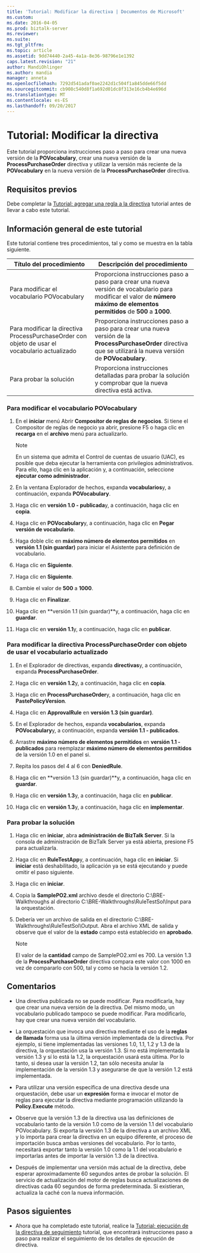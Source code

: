 ```yaml
---
title: 'Tutorial: Modificar la directiva | Documentos de Microsoft'
ms.custom: 
ms.date: 2016-04-05
ms.prod: biztalk-server
ms.reviewer: 
ms.suite: 
ms.tgt_pltfrm: 
ms.topic: article
ms.assetid: 9dd74440-2a45-4a1a-8e36-98796e1e1392
caps.latest.revision: "21"
author: MandiOhlinger
ms.author: mandia
manager: anneta
ms.openlocfilehash: 7292d541adaf0ae2242d1c504f1a845dde66f5dd
ms.sourcegitcommit: cb908c540d8f1a692d01dc8f313e16cb4b4e696d
ms.translationtype: MT
ms.contentlocale: es-ES
ms.lasthandoff: 09/20/2017
---
```

# <a name="walkthrough-modifying-the-policy"></a>Tutorial: Modificar la directiva
Este tutorial proporciona instrucciones paso a paso para crear una nueva versión de la **POVocabulary**, crear una nueva versión de la **ProcessPurchaseOrder** directiva y utilizar la versión más reciente de la **POVocabulary** en la nueva versión de la **ProcessPurchaseOrder** directiva.  
  
## <a name="prerequisites"></a>Requisitos previos  
 Debe completar la [Tutorial: agregar una regla a la directiva](../core/walkthrough-adding-a-rule-to-the-policy.md) tutorial antes de llevar a cabo este tutorial.  
  
## <a name="overview-of-this-walkthrough"></a>Información general de este tutorial  
 Este tutorial contiene tres procedimientos, tal y como se muestra en la tabla siguiente.  
  
|Título del procedimiento|Descripción del procedimiento|  
|---------------------|---------------------------|  
|Para modificar el vocabulario POVocabulary|Proporciona instrucciones paso a paso para crear una nueva versión de vocabulario para modificar el valor de **número máximo de elementos permitidos** de **500** a **1000**.|  
|Para modificar la directiva ProcessPurchaseOrder con objeto de usar el vocabulario actualizado|Proporciona instrucciones paso a paso para crear una nueva versión de la **ProcessPurchaseOrder** directiva que se utilizará la nueva versión de **POVocabulary**.|  
|Para probar la solución|Proporciona instrucciones detalladas para probar la solución y comprobar que la nueva directiva está activa.|  
  
### <a name="to-modify-the-povocabulary-vocabulary"></a>Para modificar el vocabulario POVocabulary  
  
1.  En el **iniciar** menú Abrir **Compositor de reglas de negocios**. Si tiene el Compositor de reglas de negocio ya abrir, presione F5 o haga clic en **recarga** en el **archivo** menú para actualizarlo.  
  
    > [!NOTE]
    >  En un sistema que admita el Control de cuentas de usuario (UAC), es posible que deba ejecutar la herramienta con privilegios administrativos. Para ello, haga clic en la aplicación y, a continuación, seleccione **ejecutar como administrador**.  
  
2.  En la ventana Explorador de hechos, expanda **vocabularios**y, a continuación, expanda **POVocabulary**.  
  
3.  Haga clic en **versión 1.0 - publicada**y, a continuación, haga clic en **copia**.  
  
4.  Haga clic en **POVocabulary**y, a continuación, haga clic en **Pegar versión de vocabulario**.  
  
5.  Haga doble clic en **máximo número de elementos permitidos** en **versión 1.1 (sin guardar)** para iniciar el Asistente para definición de vocabulario.  
  
6.  Haga clic en **Siguiente**.  
  
7.  Haga clic en **Siguiente**.  
  
8.  Cambie el valor de **500** a **1000**.  
  
9. Haga clic en **Finalizar**.  
  
10. Haga clic en **versión 1.1 (sin guardar)**y, a continuación, haga clic en **guardar**.  
  
11. Haga clic en **versión 1.1**y, a continuación, haga clic en **publicar**.  
  
### <a name="to-modify-the-processpurchaseorder-policy-to-use-the-updated-vocabulary"></a>Para modificar la directiva ProcessPurchaseOrder con objeto de usar el vocabulario actualizado  
  
1.  En el Explorador de directivas, expanda **directivas**y, a continuación, expanda **ProcessPurchaseOrder**.  
  
2.  Haga clic en **versión 1.2**y, a continuación, haga clic en **copia**.  
  
3.  Haga clic en **ProcessPurchaseOrder**y, a continuación, haga clic en **PastePolicyVersion**.  
  
4.  Haga clic en **ApprovalRule** en **versión 1.3 (sin guardar)**.  
  
5.  En el Explorador de hechos, expanda **vocabularios**, expanda **POVocabulary**y, a continuación, expanda **versión 1.1 - publicados**.  
  
6.  Arrastre **máximo número de elementos permitidos** en **versión 1.1 - publicados** para reemplazar **máximo número de elementos permitidos** de la versión 1.0 en el panel si.  
  
7.  Repita los pasos del 4 al 6 con **DeniedRule**.  
  
8.  Haga clic en **versión 1.3 (sin guardar)**y, a continuación, haga clic en **guardar**.  
  
9. Haga clic en **versión 1.3**y, a continuación, haga clic en **publicar**.  
  
10. Haga clic en **versión 1.3**y, a continuación, haga clic en **implementar**.  
  
### <a name="to-test-the-solution"></a>Para probar la solución  
  
1.  Haga clic en **iniciar**, abra **administración de BizTalk Server**. Si la consola de administración de BizTalk Server ya está abierta, presione F5 para actualizarla.  
  
2.  Haga clic en **RuleTestApp**y, a continuación, haga clic en **iniciar**. Si **iniciar** está deshabilitado, la aplicación ya se está ejecutando y puede omitir el paso siguiente.  
  
3.  Haga clic en **iniciar**.  
  
4.  Copia la **SamplePO2.xml** archivo desde el directorio C:\BRE-Walkthroughs al directorio C:\BRE-Walkthroughs\RuleTestSol\Input para la orquestación.  
  
5.  Debería ver un archivo de salida en el directorio C:\BRE-Walkthroughs\RuleTestSol\Output. Abra el archivo XML de salida y observe que el valor de la **estado** campo está establecido en **aprobado**.  
  
    > [!NOTE]
    >  El valor de la **cantidad** campo de SamplePO2.xml es 700. La versión 1.3 de la **ProcessPurchaseOrder** directiva compara este valor con 1000 en vez de compararlo con 500, tal y como se hacía la versión 1.2.  
  
## <a name="comments"></a>Comentarios  
  
-   Una directiva publicada no se puede modificar. Para modificarla, hay que crear una nueva versión de la directiva. Del mismo modo, un vocabulario publicado tampoco se puede modificar. Para modificarlo, hay que crear una nueva versión del vocabulario.  
  
-   La orquestación que invoca una directiva mediante el uso de la **reglas de llamada** forma usa la última versión implementada de la directiva. Por ejemplo, si tiene implementadas las versiones 1.0, 1.1, 1.2 y 1.3 de la directiva, la orquestación usa la versión 1.3. Si no está implementada la versión 1.3 y sí lo está la 1.2, la orquestación usará esta última. Por lo tanto, si desea usar la versión 1.2, tan sólo necesita anular la implementación de la versión 1.3 y asegurarse de que la versión 1.2 está implementada.  
  
-   Para utilizar una versión específica de una directiva desde una orquestación, debe usar un **expresión** forma e invocar el motor de reglas para ejecutar la directiva mediante programación utilizando la **Policy.Execute** método.  
  
-   Observe que la versión 1.3 de la directiva usa las definiciones de vocabulario tanto de la versión 1.0 como de la versión 1.1 del vocabulario POVocabulary. Si exporta la versión 1.3 de la directiva a un archivo XML y lo importa para crear la directiva en un equipo diferente, el proceso de importación busca ambas versiones del vocabulario. Por lo tanto, necesitará exportar tanto la versión 1.0 como la 1.1 del vocabulario e importarlas antes de importar la versión 1.3 de la directiva.  
  
-   Después de implementar una versión más actual de la directiva, debe esperar aproximadamente 60 segundos antes de probar la solución. El servicio de actualización del motor de reglas busca actualizaciones de directivas cada 60 segundos de forma predeterminada. Si existieran, actualiza la caché con la nueva información.  
  
## <a name="next-steps"></a>Pasos siguientes  
  
-   Ahora que ha completado este tutorial, realice la [Tutorial: ejecución de la directiva de seguimiento](../core/walkthrough-tracking-policy-execution.md) tutorial, que encontrará instrucciones paso a paso para realizar el seguimiento de los detalles de ejecución de directiva.